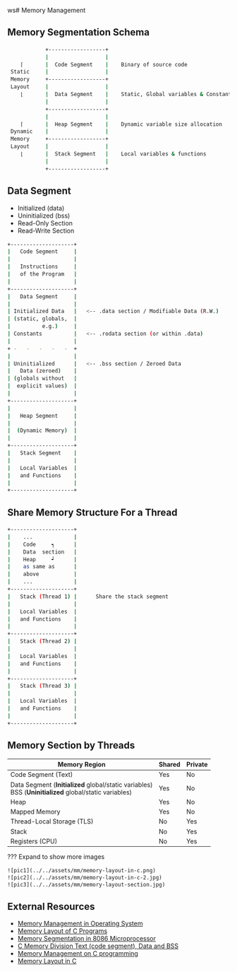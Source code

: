 ws# Memory Management

## Memory Segmentation Schema

```bash
            +------------------+
            |                  |
    ⌈       |  Code Segment    |    Binary of source code
 Static     |                  |
 Memory     +------------------+
 Layout     |                  |
    ⌊       |  Data Segment    |    Static, Global variables & Constants
            |                  |
            +------------------+
            |                  |
    ⌈       |  Heap Segment    |    Dynamic variable size allocation
 Dynamic    |                  |
 Memory     +------------------+
 Layout     |                  |
    ⌊       |  Stack Segment   |    Local variables & functions
            |                  |
            +------------------+
```

## Data Segment

- Initialized (data)
- Uninitialized (bss)
- Read-Only Section
- Read-Write Section

```bash
+--------------------+
|   Code Segment     |
|                    |
|   Instructions     |
|   of the Program   |
|                    |
+--------------------+
|   Data Segment     |
|                    |
| Initialized Data   |   <-- .data section / Modifiable Data (R.W.)
| (static, globals,  |
|          e.g.)     |
| Constants          |   <-- .rodata section (or within .data)
|                    |
+ -   -   -   -   -  +
|                    |
| Uninitialized      |   <-- .bss section / Zeroed Data
|   Data (zeroed)    |
| (globals without   |
|  explicit values)  |
|                    |
+--------------------+
|                    |
|   Heap Segment     |
|                    |
|  (Dynamic Memory)  |
|                    |
+--------------------+
|   Stack Segment    |
|                    |
|   Local Variables  |
|   and Functions    |
|                    |
+--------------------+
```

## Share Memory Structure For a Thread

```bash
+--------------------+
|    ...             |
|    Code     ┑      |
|    Data  section   |
|    Heap     ┙      |
|    as same as      |
|    above           |
|    ...             |
+--------------------+
|   Stack (Thread 1) |      Share the stack segment
|                    |
|   Local Variables  |
|   and Functions    |
|                    |
+--------------------+
|   Stack (Thread 2) |
|                    |
|   Local Variables  |
|   and Functions    |
|                    |
+--------------------+
|   Stack (Thread 3) |
|                    |
|   Local Variables  |
|   and Functions    |
|                    |
+--------------------+
```

## Memory Section by Threads

| Memory Region                                                                                               | Shared | Private |
| ----------------------------------------------------------------------------------------------------------- | ------ | ------- |
| Code Segment (Text)                                                                                         | Yes    | No      |
| Data Segment (**Initialized** global/static variables) <br> BSS (**Uninitialized** global/static variables) | Yes    | No      |
| Heap                                                                                                        | Yes    | No      |
| Mapped Memory                                                                                               | Yes    | No      |
| Thread-Local Storage (TLS)                                                                                  | No     | Yes     |
| Stack                                                                                                       | No     | Yes     |
| Registers (CPU)                                                                                             | No     | Yes     |

??? Expand to show more images

    ![pic1](../../assets/mm/memory-layout-in-c.png)
    ![pic2](../../assets/mm/memory-layout-in-c-2.jpg)
    ![pic3](../../assets/mm/memory-layout-section.jpg)

## External Resources

- [Memory Management in Operating System][MM-in-OS]
- [Memory Layout of C Programs][ML-of-C-Programs]
- [Memory Segmentation in 8086 Microprocessor][MS-in-8086-MP]
- [C Memory Division Text (code segment), Data and BSS][code-segment-data-bss]
- [Memory Management on C programming][MM-in-C]
- [Memory Layout in C][ML-in-C]

<!-- external links -->

[MM-in-OS]: https://www.geeksforgeeks.org/memory-management-in-operating-system/
[ML-of-C-Programs]: https://www.geeksforgeeks.org/memory-layout-of-c-program
[MS-in-8086-MP]: https://www.geeksforgeeks.org/memory-segmentation-8086-microprocessor
[code-segment-data-bss]: https://wahyu-ehs.medium.com/c-memory-division-text-code-segment-data-and-bss-ef7d76831d8b
[MM-in-C]: https://wahyu-ehs.medium.com/memory-management-on-c-programming-ce30135cfbcb
[ML-in-C]: https://www.javatpoint.com/memory-layout-in-c
